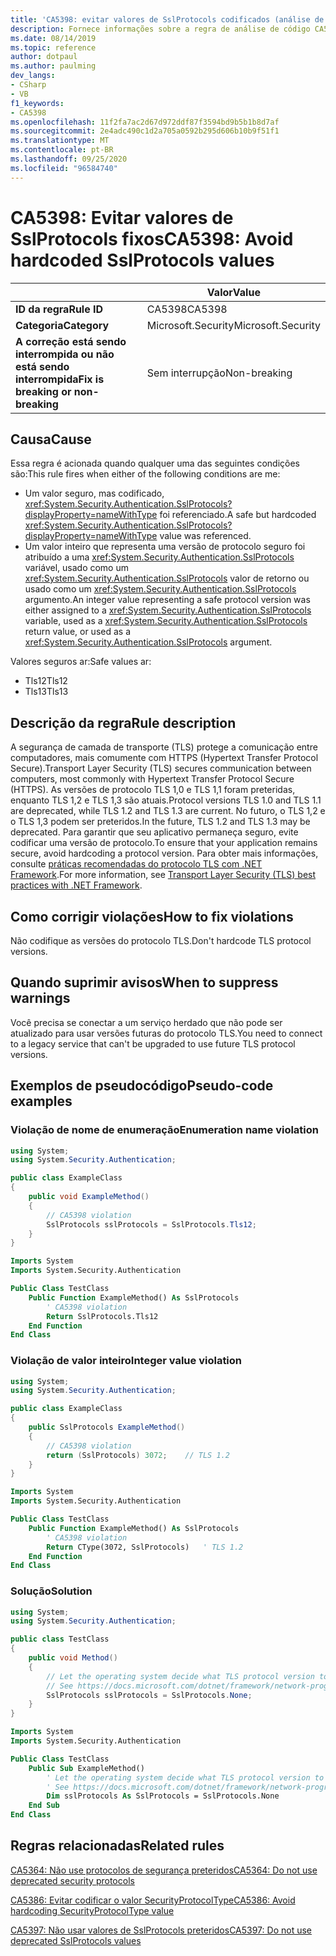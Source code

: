 ```yaml
---
title: 'CA5398: evitar valores de SslProtocols codificados (análise de código)'
description: Fornece informações sobre a regra de análise de código CA5398, incluindo causas, como corrigir violações e quando suprimir.
ms.date: 08/14/2019
ms.topic: reference
author: dotpaul
ms.author: paulming
dev_langs:
- CSharp
- VB
f1_keywords:
- CA5398
ms.openlocfilehash: 11f2fa7ac2d67d972ddf87f3594bd9b5b1b8d7af
ms.sourcegitcommit: 2e4adc490c1d2a705a0592b295d606b10b9f51f1
ms.translationtype: MT
ms.contentlocale: pt-BR
ms.lasthandoff: 09/25/2020
ms.locfileid: "96584740"
---
```

# <a name="ca5398-avoid-hardcoded-sslprotocols-values"></a><span data-ttu-id="e154a-103">CA5398: Evitar valores de SslProtocols fixos</span><span class="sxs-lookup"><span data-stu-id="e154a-103">CA5398: Avoid hardcoded SslProtocols values</span></span>

| | <span data-ttu-id="e154a-104">Valor</span><span class="sxs-lookup"><span data-stu-id="e154a-104">Value</span></span> |
|-|-|
| <span data-ttu-id="e154a-105">**ID da regra**</span><span class="sxs-lookup"><span data-stu-id="e154a-105">**Rule ID**</span></span> |<span data-ttu-id="e154a-106">CA5398</span><span class="sxs-lookup"><span data-stu-id="e154a-106">CA5398</span></span>|
| <span data-ttu-id="e154a-107">**Categoria**</span><span class="sxs-lookup"><span data-stu-id="e154a-107">**Category**</span></span> |<span data-ttu-id="e154a-108">Microsoft.Security</span><span class="sxs-lookup"><span data-stu-id="e154a-108">Microsoft.Security</span></span>|
| <span data-ttu-id="e154a-109">**A correção está sendo interrompida ou não está sendo interrompida**</span><span class="sxs-lookup"><span data-stu-id="e154a-109">**Fix is breaking or non-breaking**</span></span> |<span data-ttu-id="e154a-110">Sem interrupção</span><span class="sxs-lookup"><span data-stu-id="e154a-110">Non-breaking</span></span>|

## <a name="cause"></a><span data-ttu-id="e154a-111">Causa</span><span class="sxs-lookup"><span data-stu-id="e154a-111">Cause</span></span>

<span data-ttu-id="e154a-112">Essa regra é acionada quando qualquer uma das seguintes condições são:</span><span class="sxs-lookup"><span data-stu-id="e154a-112">This rule fires when either of the following conditions are me:</span></span>

- <span data-ttu-id="e154a-113">Um valor seguro, mas codificado, <xref:System.Security.Authentication.SslProtocols?displayProperty=nameWithType> foi referenciado.</span><span class="sxs-lookup"><span data-stu-id="e154a-113">A safe but hardcoded <xref:System.Security.Authentication.SslProtocols?displayProperty=nameWithType> value was referenced.</span></span>
- <span data-ttu-id="e154a-114">Um valor inteiro que representa uma versão de protocolo seguro foi atribuído a uma <xref:System.Security.Authentication.SslProtocols> variável, usado como um  <xref:System.Security.Authentication.SslProtocols> valor de retorno ou usado como um <xref:System.Security.Authentication.SslProtocols> argumento.</span><span class="sxs-lookup"><span data-stu-id="e154a-114">An integer value representing a safe protocol version was either assigned to a <xref:System.Security.Authentication.SslProtocols> variable, used as a  <xref:System.Security.Authentication.SslProtocols> return value, or used as a <xref:System.Security.Authentication.SslProtocols> argument.</span></span>

<span data-ttu-id="e154a-115">Valores seguros ar:</span><span class="sxs-lookup"><span data-stu-id="e154a-115">Safe values ar:</span></span>

- <span data-ttu-id="e154a-116">Tls12</span><span class="sxs-lookup"><span data-stu-id="e154a-116">Tls12</span></span>
- <span data-ttu-id="e154a-117">Tls13</span><span class="sxs-lookup"><span data-stu-id="e154a-117">Tls13</span></span>

## <a name="rule-description"></a><span data-ttu-id="e154a-118">Descrição da regra</span><span class="sxs-lookup"><span data-stu-id="e154a-118">Rule description</span></span>

<span data-ttu-id="e154a-119">A segurança de camada de transporte (TLS) protege a comunicação entre computadores, mais comumente com HTTPS (Hypertext Transfer Protocol Secure).</span><span class="sxs-lookup"><span data-stu-id="e154a-119">Transport Layer Security (TLS) secures communication between computers, most commonly with Hypertext Transfer Protocol Secure (HTTPS).</span></span> <span data-ttu-id="e154a-120">As versões de protocolo TLS 1,0 e TLS 1,1 foram preteridas, enquanto TLS 1,2 e TLS 1,3 são atuais.</span><span class="sxs-lookup"><span data-stu-id="e154a-120">Protocol versions TLS 1.0 and TLS 1.1 are deprecated, while TLS 1.2 and TLS 1.3 are current.</span></span> <span data-ttu-id="e154a-121">No futuro, o TLS 1,2 e o TLS 1,3 podem ser preteridos.</span><span class="sxs-lookup"><span data-stu-id="e154a-121">In the future, TLS 1.2 and TLS 1.3 may be deprecated.</span></span> <span data-ttu-id="e154a-122">Para garantir que seu aplicativo permaneça seguro, evite codificar uma versão de protocolo.</span><span class="sxs-lookup"><span data-stu-id="e154a-122">To ensure that your application remains secure, avoid hardcoding a protocol version.</span></span> <span data-ttu-id="e154a-123">Para obter mais informações, consulte [práticas recomendadas do protocolo TLS com .NET Framework](../../../framework/network-programming/tls.md).</span><span class="sxs-lookup"><span data-stu-id="e154a-123">For more information, see [Transport Layer Security (TLS) best practices with .NET Framework](../../../framework/network-programming/tls.md).</span></span>

## <a name="how-to-fix-violations"></a><span data-ttu-id="e154a-124">Como corrigir violações</span><span class="sxs-lookup"><span data-stu-id="e154a-124">How to fix violations</span></span>

<span data-ttu-id="e154a-125">Não codifique as versões do protocolo TLS.</span><span class="sxs-lookup"><span data-stu-id="e154a-125">Don't hardcode TLS protocol versions.</span></span>

## <a name="when-to-suppress-warnings"></a><span data-ttu-id="e154a-126">Quando suprimir avisos</span><span class="sxs-lookup"><span data-stu-id="e154a-126">When to suppress warnings</span></span>

<span data-ttu-id="e154a-127">Você precisa se conectar a um serviço herdado que não pode ser atualizado para usar versões futuras do protocolo TLS.</span><span class="sxs-lookup"><span data-stu-id="e154a-127">You need to connect to a legacy service that can't be upgraded to use future TLS protocol versions.</span></span>

## <a name="pseudo-code-examples"></a><span data-ttu-id="e154a-128">Exemplos de pseudocódigo</span><span class="sxs-lookup"><span data-stu-id="e154a-128">Pseudo-code examples</span></span>

### <a name="enumeration-name-violation"></a><span data-ttu-id="e154a-129">Violação de nome de enumeração</span><span class="sxs-lookup"><span data-stu-id="e154a-129">Enumeration name violation</span></span>

```csharp
using System;
using System.Security.Authentication;

public class ExampleClass
{
    public void ExampleMethod()
    {
        // CA5398 violation
        SslProtocols sslProtocols = SslProtocols.Tls12;
    }
}
```

```vb
Imports System
Imports System.Security.Authentication

Public Class TestClass
    Public Function ExampleMethod() As SslProtocols
        ' CA5398 violation
        Return SslProtocols.Tls12
    End Function
End Class
```

### <a name="integer-value-violation"></a><span data-ttu-id="e154a-130">Violação de valor inteiro</span><span class="sxs-lookup"><span data-stu-id="e154a-130">Integer value violation</span></span>

```csharp
using System;
using System.Security.Authentication;

public class ExampleClass
{
    public SslProtocols ExampleMethod()
    {
        // CA5398 violation
        return (SslProtocols) 3072;    // TLS 1.2
    }
}
```

```vb
Imports System
Imports System.Security.Authentication

Public Class TestClass
    Public Function ExampleMethod() As SslProtocols
        ' CA5398 violation
        Return CType(3072, SslProtocols)   ' TLS 1.2
    End Function
End Class
```

### <a name="solution"></a><span data-ttu-id="e154a-131">Solução</span><span class="sxs-lookup"><span data-stu-id="e154a-131">Solution</span></span>

```csharp
using System;
using System.Security.Authentication;

public class TestClass
{
    public void Method()
    {
        // Let the operating system decide what TLS protocol version to use.
        // See https://docs.microsoft.com/dotnet/framework/network-programming/tls
        SslProtocols sslProtocols = SslProtocols.None;
    }
}
```

```vb
Imports System
Imports System.Security.Authentication

Public Class TestClass
    Public Sub ExampleMethod()
        ' Let the operating system decide what TLS protocol version to use.
        ' See https://docs.microsoft.com/dotnet/framework/network-programming/tls
        Dim sslProtocols As SslProtocols = SslProtocols.None
    End Sub
End Class
```

## <a name="related-rules"></a><span data-ttu-id="e154a-132">Regras relacionadas</span><span class="sxs-lookup"><span data-stu-id="e154a-132">Related rules</span></span>

[<span data-ttu-id="e154a-133">CA5364: Não use protocolos de segurança preteridos</span><span class="sxs-lookup"><span data-stu-id="e154a-133">CA5364: Do not use deprecated security protocols</span></span>](ca5364.md)

[<span data-ttu-id="e154a-134">CA5386: Evitar codificar o valor SecurityProtocolType</span><span class="sxs-lookup"><span data-stu-id="e154a-134">CA5386: Avoid hardcoding SecurityProtocolType value</span></span>](ca5386.md)

[<span data-ttu-id="e154a-135">CA5397: Não usar valores de SslProtocols preteridos</span><span class="sxs-lookup"><span data-stu-id="e154a-135">CA5397: Do not use deprecated SslProtocols values</span></span>](ca5397.md)
